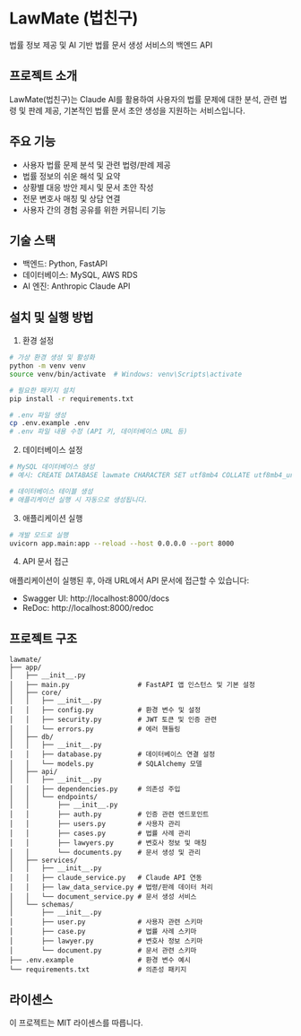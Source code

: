 # LawMate (법친구)

법률 정보 제공 및 AI 기반 법률 문서 생성 서비스의 백엔드 API

## 프로젝트 소개

LawMate(법친구)는 Claude AI를 활용하여 사용자의 법률 문제에 대한 분석, 관련 법령 및 판례 제공, 기본적인 법률 문서 초안 생성을 지원하는 서비스입니다.

## 주요 기능

- 사용자 법률 문제 분석 및 관련 법령/판례 제공
- 법률 정보의 쉬운 해석 및 요약
- 상황별 대응 방안 제시 및 문서 초안 작성
- 전문 변호사 매칭 및 상담 연결
- 사용자 간의 경험 공유를 위한 커뮤니티 기능

## 기술 스택

- 백엔드: Python, FastAPI
- 데이터베이스: MySQL, AWS RDS
- AI 엔진: Anthropic Claude API

## 설치 및 실행 방법

1. 환경 설정

```bash
# 가상 환경 생성 및 활성화
python -m venv venv
source venv/bin/activate  # Windows: venv\Scripts\activate

# 필요한 패키지 설치
pip install -r requirements.txt

# .env 파일 생성
cp .env.example .env
# .env 파일 내용 수정 (API 키, 데이터베이스 URL 등)
```

2. 데이터베이스 설정

```bash
# MySQL 데이터베이스 생성
# 예시: CREATE DATABASE lawmate CHARACTER SET utf8mb4 COLLATE utf8mb4_unicode_ci;

# 데이터베이스 테이블 생성
# 애플리케이션 실행 시 자동으로 생성됩니다.
```

3. 애플리케이션 실행

```bash
# 개발 모드로 실행
uvicorn app.main:app --reload --host 0.0.0.0 --port 8000
```

4. API 문서 접근

애플리케이션이 실행된 후, 아래 URL에서 API 문서에 접근할 수 있습니다:
- Swagger UI: http://localhost:8000/docs
- ReDoc: http://localhost:8000/redoc

## 프로젝트 구조

```
lawmate/
├── app/
│   ├── __init__.py
│   ├── main.py                 # FastAPI 앱 인스턴스 및 기본 설정
│   ├── core/
│   │   ├── __init__.py
│   │   ├── config.py           # 환경 변수 및 설정
│   │   ├── security.py         # JWT 토큰 및 인증 관련
│   │   └── errors.py           # 에러 핸들링
│   ├── db/
│   │   ├── __init__.py
│   │   ├── database.py         # 데이터베이스 연결 설정
│   │   └── models.py           # SQLAlchemy 모델
│   ├── api/
│   │   ├── __init__.py
│   │   ├── dependencies.py     # 의존성 주입
│   │   └── endpoints/
│   │       ├── __init__.py
│   │       ├── auth.py         # 인증 관련 엔드포인트
│   │       ├── users.py        # 사용자 관리 
│   │       ├── cases.py        # 법률 사례 관리
│   │       ├── lawyers.py      # 변호사 정보 및 매칭
│   │       └── documents.py    # 문서 생성 및 관리
│   ├── services/
│   │   ├── __init__.py
│   │   ├── claude_service.py   # Claude API 연동
│   │   ├── law_data_service.py # 법령/판례 데이터 처리
│   │   └── document_service.py # 문서 생성 서비스
│   └── schemas/
│       ├── __init__.py
│       ├── user.py             # 사용자 관련 스키마
│       ├── case.py             # 법률 사례 스키마
│       ├── lawyer.py           # 변호사 정보 스키마
│       └── document.py         # 문서 관련 스키마
├── .env.example                # 환경 변수 예시
└── requirements.txt            # 의존성 패키지
```

## 라이센스

이 프로젝트는 MIT 라이센스를 따릅니다.